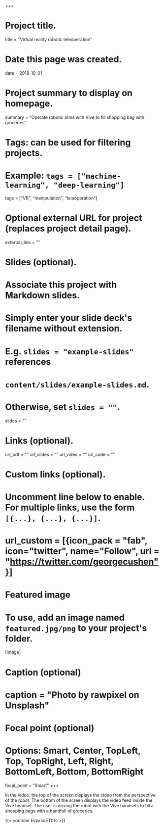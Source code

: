 +++
# Project title.
title = "Virtual reality robotic teleoperation"

# Date this page was created.
date = 2018-10-01

# Project summary to display on homepage.
summary = "Operate robotic arms with Vive to fill shopping bag with groceries"

# Tags: can be used for filtering projects.
# Example: `tags = ["machine-learning", "deep-learning"]`
tags = ["VR", "manipulation", "teleoperation"]

# Optional external URL for project (replaces project detail page).
external_link = ""

# Slides (optional).
#   Associate this project with Markdown slides.
#   Simply enter your slide deck's filename without extension.
#   E.g. `slides = "example-slides"` references 
#   `content/slides/example-slides.md`.
#   Otherwise, set `slides = ""`.
slides = ""

# Links (optional).
url_pdf = ""
url_slides = ""
url_video = ""
url_code = ""

# Custom links (optional).
#   Uncomment line below to enable. For multiple links, use the form `[{...}, {...}, {...}]`.
# url_custom = [{icon_pack = "fab", icon="twitter", name="Follow", url = "https://twitter.com/georgecushen"}]

# Featured image
# To use, add an image named `featured.jpg/png` to your project's folder. 
[image]
  # Caption (optional)
  # caption = "Photo by rawpixel on Unsplash"
  
  # Focal point (optional)
  # Options: Smart, Center, TopLeft, Top, TopRight, Left, Right, BottomLeft, Bottom, BottomRight
  focal_point = "Smart"
+++

In the video, the top of the screen displays the video from the perspective of the robot. The bottom of the screen displays the video feed inside the Vive headset. The user is driving the robot with the Vive handsets to fill a shopping bags with a handfull of groceries. 

{{< youtube EvpxsqET01c >}}

